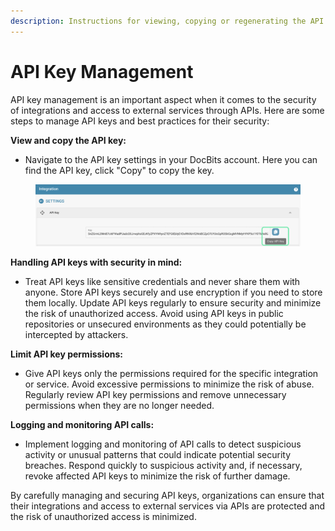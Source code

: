 ```yaml
---
description: Instructions for viewing, copying or regenerating the API key
---
```


# API Key Management

API key management is an important aspect when it comes to the security of integrations and access to external services through APIs. Here are some steps to manage API keys and best practices for their security:

**View and copy the API key:**

* Navigate to the API key settings in your DocBits account. Here you can find the API key, click "Copy" to copy the key.

<figure><img src="../../../../.gitbook/assets/Bildschirmfoto 2024-05-21 um 16.18.04.png" alt=""><figcaption></figcaption></figure>

**Handling API keys with security in mind:**

* Treat API keys like sensitive credentials and never share them with anyone. Store API keys securely and use encryption if you need to store them locally. Update API keys regularly to ensure security and minimize the risk of unauthorized access. Avoid using API keys in public repositories or unsecured environments as they could potentially be intercepted by attackers.

**Limit API key permissions:**

* Give API keys only the permissions required for the specific integration or service. Avoid excessive permissions to minimize the risk of abuse. Regularly review API key permissions and remove unnecessary permissions when they are no longer needed.

**Logging and monitoring API calls:**

* Implement logging and monitoring of API calls to detect suspicious activity or unusual patterns that could indicate potential security breaches. Respond quickly to suspicious activity and, if necessary, revoke affected API keys to minimize the risk of further damage.

By carefully managing and securing API keys, organizations can ensure that their integrations and access to external services via APIs are protected and the risk of unauthorized access is minimized.
